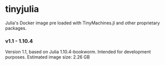 # tinyjulia
Julia's Docker image pre loaded with TinyMachines.jl and other proprietary packages.

### v1.1 - 1.10.4
Version 1.1, based on Julia 1.10.4-bookworm. Intended for development purposes.
Estimated image size: 2.26 GB